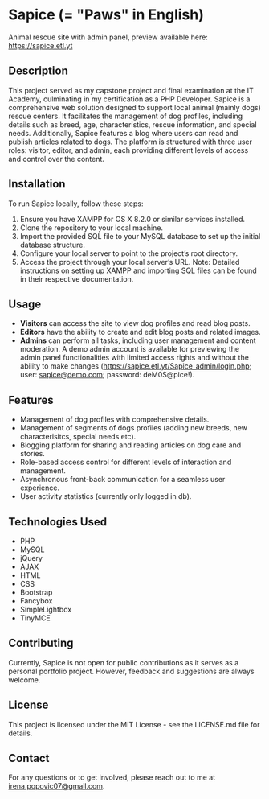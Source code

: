 # Sapice (= "Paws" in English)
Animal rescue site with admin panel, preview available here: https://sapice.etl.yt

## Description
This project served as my capstone project and final examination at the IT Academy, culminating in my certification as a PHP Developer. Sapice is a comprehensive web solution designed to support local animal (mainly dogs) rescue centers. It facilitates the management of dog profiles, including details such as breed, age, characteristics, rescue information, and special needs. Additionally, Sapice features a blog where users can read and publish articles related to dogs. The platform is structured with three user roles: visitor, editor, and admin, each providing different levels of access and control over the content.

## Installation
To run Sapice locally, follow these steps:
1. Ensure you have XAMPP for OS X 8.2.0 or similar services installed.
2. Clone the repository to your local machine.
3. Import the provided SQL file to your MySQL database to set up the initial database structure.
4. Configure your local server to point to the project’s root directory.
5. Access the project through your local server’s URL.
Note: Detailed instructions on setting up XAMPP and importing SQL files can be found in their respective documentation.

## Usage
- **Visitors** can access the site to view dog profiles and read blog posts.
- **Editors** have the ability to create and edit blog posts and related images.
- **Admins** can perform all tasks, including user management and content moderation.
A demo admin account is available for previewing the admin panel functionalities with limited access rights and without the ability to make changes (https://sapice.etl.yt/Sapice_admin/login.php; user: sapice@demo.com; password: deM0S@pice!).

## Features
- Management of dog profiles with comprehensive details.
- Management of segments of dogs profiles (adding new breeds, new characterisitcs, special needs etc).
- Blogging platform for sharing and reading articles on dog care and stories.
- Role-based access control for different levels of interaction and management.
- Asynchronous front-back communication for a seamless user experience.
- User activity statistics (currently only logged in db).
  
## Technologies Used
- PHP
- MySQL
- jQuery
- AJAX
- HTML
- CSS
- Bootstrap
- Fancybox
- SimpleLightbox
- TinyMCE
  
## Contributing
Currently, Sapice is not open for public contributions as it serves as a personal portfolio project. However, feedback and suggestions are always welcome.

## License
This project is licensed under the MIT License - see the LICENSE.md file for details.

## Contact
For any questions or to get involved, please reach out to me at irena.popovic07@gmail.com.
